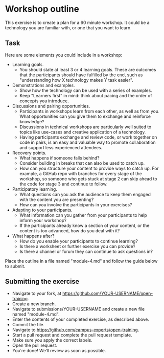 # Workshop outline

This exercise is to create a plan for a 60 minute workshop. It could be a technology you are familiar with, or one that you want to learn.

## Task

Here are some elements you could include in a workshop:
- Learning goals.
  - You should state at least 3 or 4 learning goals. These are outcomes that the participants should have fulfilled by the end, such as "understanding how X technology makes Y task easier".
- Demonstrations and examples.
  - Show how the technology can be used with a series of examples.
  - Keep "Learners first" in mind: think about pacing and the order of concepts you introduce.
- Discussions and pairing opportunities.
  - Participants in workshops learn from each other, as well as from you. What opportunities can you give them to exchange and reinforce knowledge?
  - Discussions in technical workshops are particularly well suited to topics like use-cases and creative application of a technology.
  - Having participants exchange and review code, or work together on code in pairs, is an easy and valuable way to promote collaboration and support less experienced attendees.
- Recovery points.
  - What happens if someone falls behind?
  - Consider building in breaks that can also be used to catch up.
  - How can you structure your content to provide ways to catch up. For example, a GitHub repo with branches for every stage of the workshop, so someone who gets stuck at stage 2 can skip ahead to the code for stage 3 and continue to follow.
- Participatory learning.
  - What questions can you ask the audience to keep them engaged with the content you are presenting?
  - How can you involve the participants in your exercises?
- Adapting to your participants.
  - What information can you gather from your participants to help inform your workshop?
  - If the participants already know a section of your content, or the content is too advanced, how do you deal with it?
- What happens after?
  - How do you enable your participants to continue learning?
  - Is there a worksheet or further exercise you can provide?
  - Is there a channel or forum they can continue to ask questions in?

Place the outline in a file named "module-4.md" and follow the guide below to submit.

## Submitting the exercise

- Navigate to your fork, at https://github.com/YOUR-USERNAME/open-training.
- Create a new branch.
- Navigate to submissions/YOUR-USERNAME and create a new file named "module-4.md".
- Enter the contents of your completed exercise, as described above.
- Commit the file.
- Navigate to https://github.com/campus-experts/open-training.
- Start a pull request and complete the pull request template.
- Make sure you apply the correct labels.
- Open the pull request.
- You're done! We'll review as soon as possible.
